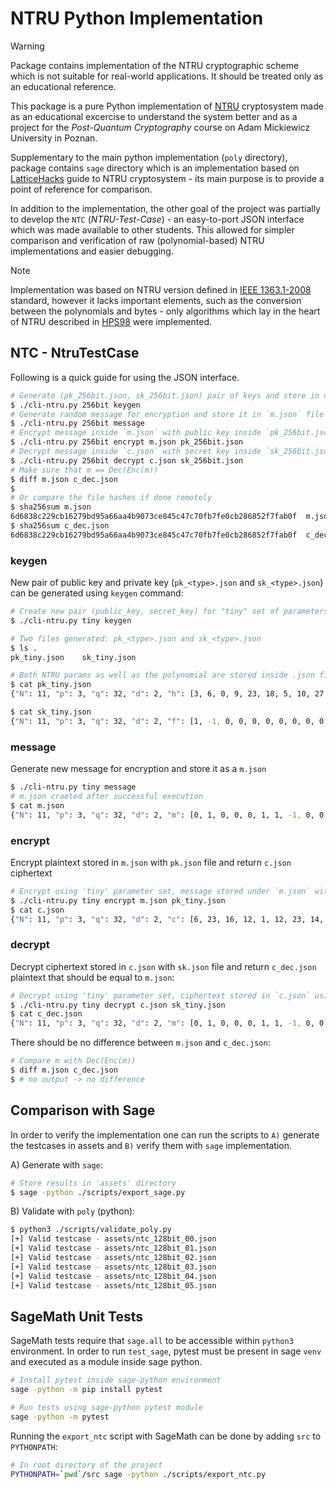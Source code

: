 # NTRU Python Implementation

> [!WARNING]
> Package contains implementation of the NTRU cryptographic scheme which is not suitable for real-world applications. It should be treated only as an educational reference.

This package is a pure Python implementation of [NTRU](https://en.wikipedia.org/wiki/NTRU) cryptosystem made as an educational excercise to understand the system better and as a project for the _Post-Quantum Cryptography_ course on Adam Mickiewicz University in Poznan.

Supplementary to the main python implementation (`poly` directory), package contains `sage` directory which is an implementation based on [LatticeHacks](https://latticehacks.cr.yp.to/ntru.html) guide to NTRU cryptosystem - its main purpose is to provide a point of reference for comparison.

In addition to the implementation, the other goal of the project was partially to develop the `NTC` (_NTRU-Test-Case_) - an easy-to-port JSON interface which was made available to other students. This allowed for simpler comparison and verification of raw (polynomial-based) NTRU implementations and easier debugging. 

> [!NOTE]
> Implementation was based on NTRU version defined in [IEEE 1363.1-2008](https://ieeexplore.ieee.org/document/4800404) standard, however it lacks important elements, such as the conversion between the polynomials and bytes - only algorithms which lay in the heart of NTRU described in [HPS98](https://www.ntru.org/f/hps98.pdf) were implemented. 

## NTC - NtruTestCase

Following is a quick guide for using the JSON interface.

```bash
# Generate (pk_256bit.json, sk_256bit.json) pair of keys and store in current directory
$ ./cli-ntru.py 256bit keygen
# Generate random message for encryption and store it in `m.json` file
$ ./cli-ntru.py 256bit message
# Encrypt message inside `m.json` with public key inside `pk_256bit.json` and create ciphertext `c.json`
$ ./cli-ntru.py 256bit encrypt m.json pk_256bit.json
# Decrypt message inside `c.json` with secret key inside `sk_256bit.json`
$ ./cli-ntru.py 256bit decrypt c.json sk_256bit.json
# Make sure that m == Dec(Enc(m))
$ diff m.json c_dec.json 
$
# Or compare the file hashes if done remotely
$ sha256sum m.json 
6d6838c229cb16279bd95a66aa4b9073ce845c47c70fb7fe0cb286852f7fab0f  m.json
$ sha256sum c_dec.json
6d6838c229cb16279bd95a66aa4b9073ce845c47c70fb7fe0cb286852f7fab0f  c_dec.json
```

### keygen

New pair of public key and private key (`pk_<type>.json` and `sk_<type>.json`) can be generated using `keygen` command:

```bash
# Create new pair (public_key, secret_key) for "tiny" set of parameters
$ ./cli-ntru.py tiny keygen

# Two files generated: pk_<type>.json and sk_<type>.json
$ ls .
pk_tiny.json    sk_tiny.json

# Both NTRU params as well as the polynomial are stored inside .json file:
$ cat pk_tiny.json
{"N": 11, "p": 3, "q": 32, "d": 2, "h": [3, 6, 0, 9, 23, 18, 5, 10, 27, 15, 12]}

$ cat sk_tiny.json
{"N": 11, "p": 3, "q": 32, "d": 2, "f": [1, -1, 0, 0, 0, 0, 0, 0, 0, 0, 1]}
```

### message

Generate new message for encryption and store it as a `m.json`

```bash
$ ./cli-ntru.py tiny message
# m.json craeted after successful execution
$ cat m.json
{"N": 11, "p": 3, "q": 32, "d": 2, "m": [0, 1, 0, 0, 0, 1, 1, -1, 0, 0, -1]}
```

### encrypt

Encrypt plaintext stored in `m.json` with `pk.json` file and return `c.json` ciphertext

```bash
# Encrypt using 'tiny' parameter set, message stored under `m.json` with public key `pk_tiny.json`
$ ./cli-ntru.py tiny encrypt m.json pk_tiny.json 
$ cat c.json
{"N": 11, "p": 3, "q": 32, "d": 2, "c": [6, 23, 16, 12, 1, 12, 23, 14, 10, 11, 1]}
```

### decrypt

Decrypt ciphertext stored in `c.json` with `sk.json` file and return `c_dec.json` plaintext that should be equal to `m.json`:

```bash
# Decrypt using 'tiny' parameter set, ciphertext stored in `c.json` using secret key `sk_tiny.json`
$ ./cli-ntru.py tiny decrypt c.json sk_tiny.json 
$ cat c_dec.json 
{"N": 11, "p": 3, "q": 32, "d": 2, "m": [0, 1, 0, 0, 0, 1, 1, -1, 0, 0, -1]}
```

There should be no difference between `m.json` and `c_dec.json`:

```bash
# Compare m with Dec(Enc(m))
$ diff m.json c_dec.json 
$ # no output -> no difference
```

## Comparison with Sage

In order to verify the implementation one can run the scripts to `A)` generate the testcases in assets and `B)` verify them with `sage` implementation. 


A) Generate with `sage`:

```bash
# Store results in 'assets' directory
$ sage -python ./scripts/export_sage.py 
```

B) Validate with `poly` (python):

```bash
$ python3 ./scripts/validate_poly.py 
[+] Valid testcase - assets/ntc_128bit_00.json
[+] Valid testcase - assets/ntc_128bit_01.json
[+] Valid testcase - assets/ntc_128bit_02.json
[+] Valid testcase - assets/ntc_128bit_03.json
[+] Valid testcase - assets/ntc_128bit_04.json
[+] Valid testcase - assets/ntc_128bit_05.json
```

## SageMath Unit Tests

SageMath tests require that `sage.all` to be accessible within `python3` environment. In order to run `test_sage`, pytest must be present in sage `venv` and executed as a module inside sage python.

```bash
# Install pytest inside sage-python environment
sage -python -m pip install pytest

# Run tests using sage-python pytest module
sage -python -m pytest
```

Running the `export_ntc` script with SageMath can be done by adding `src` to `PYTHONPATH`:

```bash
# In root directory of the project
PYTHONPATH=`pwd`/src sage -python ./scripts/export_ntc.py 
```
